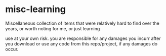 # misc-learning
Miscellaneous collection of items that were relatively hard to find over the years, or worth noting for me, or just learning

use at your own risk. you are responsible for any damages you incurr after you download or use any code from this repo/project, if any damages do occur.
